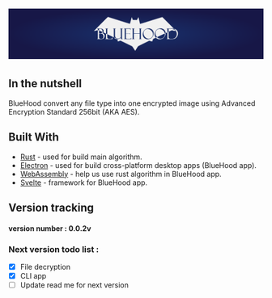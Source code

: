 # ![alt text](https://raw.githubusercontent.com/EladJosef/BlueHood/b7f140c4e9c630e322e799b5ce8cbb38ede1f3fc/graphic%20package/xl-banner.svg)

## In the nutshell
BlueHood convert any file type into one encrypted image using Advanced Encryption Standard 256bit (AKA AES).
## Built With
- [Rust](https://www.rust-lang.org/) - used for build main algorithm.
- [Electron](https://www.electronjs.org/) - used for build cross-platform desktop apps (BlueHood app).
- [WebAssembly](https://webassembly.org/) - help us use rust algorithm in BlueHood app.
- [Svelte](https://svelte.dev/) - framework for BlueHood app.
## Version tracking
#### version number : 0.0.2v
### Next version todo list :
 - [X] File decryption
 - [X] CLI app
 - [ ] Update read me for next version
